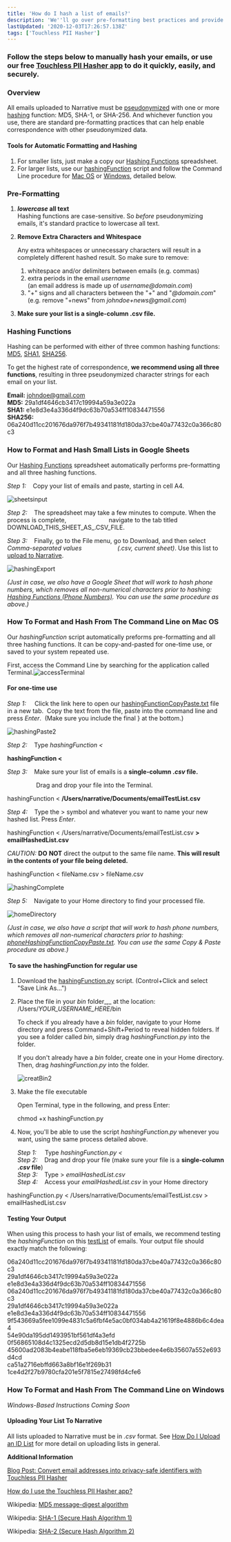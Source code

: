 ```yaml
---
title: 'How do I hash a list of emails?'
description: 'We''ll go over pre-formatting best practices and provide step-by-step instruction on how to use our hashingFunction script from the Command Line.'
lastUpdated: '2020-12-03T17:26:57.138Z'
tags: ['Touchless PII Hasher']
---
```

### **Follow the steps below to manually hash your emails, or use our free [Touchless PII Hasher app](https://app.narrative.io/app/touchless-pii-hasher) to do it quickly, easily, and securely.**

### **Overview**

All emails uploaded to Narrative must be [pseudonymized](https://kb.narrative.io/what-is-pseudonymization) with one or more [hashing](https://kb.narrative.io/what-is-hashing) function: MD5, SHA-1, or SHA-256. And whichever function you use, there are standard pre-formatting practices that can help enable correspondence with other pseudonymized data.

#### Tools for Automatic Formatting and Hashing 

1.  For smaller lists, just make a copy our [Hashing Functions](https://docs.google.com/spreadsheets/d/1_x2vPJXY8_ycgPlzx1UKktdFIJdqelEnZNAdyJRphrU/copy) spreadsheet.
2.  For larger lists, use our [hashingFunction](https://solutions.narrative.io/hubfs/hashingFunction.py) script and follow the Command Line procedure for [Mac OS](#CommandLineMacOS) or [Windows](#CommandLineWindows), detailed below.

### **Pre-Formatting**

1.  **_lowercase_ all text**  
    Hashing functions are case-sensitive. So _before_ pseudonymizing emails, it's standard practice to lowercase all text.
2.  **Remove Extra Characters and Whitespace**
    
    Any extra whitespaces or unnecessary characters will result in a completely different hashed result. So make sure to remove:
    
    1.  whitespace and/or delimiters between emails (e.g. commas)
    2.  extra periods in the email _username_  
        (an email address is made up of _username@domain.com_)
    3.  "+" signs and all characters between the "+" and "_@domain.com_"  
        (e.g. remove "+news" from _johndoe+news@gmail.com_) 
3.  **Make sure your list is a single-column .csv file.**
    

### **Hashing Functions**

Hashing can be performed with either of three common hashing functions: [MD5](https://en.wikipedia.org/wiki/MD5), [SHA1](https://en.wikipedia.org/wiki/SHA-1), [SHA256](https://en.wikipedia.org/wiki/SHA-2).

To get the highest rate of correspondence, **we recommend using all three functions**, resulting in three pseudonymized character strings for each email on your list.

**Email:** johndoe@gmail.com  
**MD5:** 29a1df4646cb3417c19994a59a3e022a  
**SHA1:** e1e8d3e4a336d4f9dc63b70a534ff10834471556  
**SHA256:** 06a240d11cc201676da976f7b49341181fd180da37cbe40a77432c0a366c80c3

### How to Format and Hash Small Lists in Google Sheets

Our [Hashing Functions](https://docs.google.com/spreadsheets/d/1_x2vPJXY8_ycgPlzx1UKktdFIJdqelEnZNAdyJRphrU/copy) spreadsheet automatically performs pre-formatting and all three hashing functions. 

_Step 1:_    Copy your list of emails and paste, starting in cell A4.

![sheetsinput](https://solutions.narrative.io/hubfs/sheetsinput.gif)

_Step 2:_    The spreadsheet may take a few minutes to compute. When the process is complete,                         navigate to the tab titled DOWNLOAD\_THIS\_SHEET\_AS\_.CSV\_FILE.

_Step 3:_    Finally, go to the File menu, go to Download, and then select _Comma-separated values                     (.csv, current sheet)_. Use this list to [upload to Narrative](https://kb.narrative.io/sending-lists).

![hashingExport](https://solutions.narrative.io/hubfs/hashingExport.gif)

_(Just in case, we also have a Google Sheet that will work to hash phone numbers, which removes all non-numerical characters prior to hashing: [Hashing Functions (Phone Numbers)](https://docs.google.com/spreadsheets/d/1QRHVDKbKk8t9Xga8s08HSKv1Mi91yFddxcoSOgpv8Vg/copy). You can use the same procedure as above.)_

### **How To Format and Hash From The Command Line on Mac OS**

Our _hashingFunction_ script automatically preforms pre-formatting and all three hashing functions. It can be copy-and-pasted for one-time use, or saved to your system repeated use.

First, access the Command Line by searching for the application called Terminal.![accessTerminal](https://solutions.narrative.io/hubfs/accessTerminal.gif)

#### For one-time use

_Step 1:_     Click the link here to open our [hashingFunctionCopyPaste.txt](https://solutions.narrative.io/hubfs/hashingFunctionCopyPaste.txt) file in a new tab.  Copy the text from the file, paste into the command line and press _Enter_.  (Make sure you include the final } at the bottom.)

![hashingPaste2](https://solutions.narrative.io/hubfs/hashingPaste2.gif)

_Step 2:_    Type _hashingFunction <_  

**hashingFunction <** 

_Step 3:_    Make sure your list of emails is a **single-column ._csv_ file.**

                 Drag and drop your file into the Terminal.  

hashingFunction < **/Users/narrative/Documents/emailTestList.csv**

_Step 4:_    Type the > symbol and whatever you want to name your new hashed list. Press _Enter_.

hashingFunction < /Users/narrative/Documents/emailTestList.csv **> emailHashedList.csv**

_CAUTION:_ **DO** **NOT** direct the output to the same file name. **This will result in the contents of your file being deleted.**

hashingFunction < fileName.csv > fileName.csv

![hashingComplete](https://solutions.narrative.io/hubfs/hashingComplete.gif)

_Step 5:_    Navigate to your Home directory to find your processed file. 

![homeDirectory](https://solutions.narrative.io/hubfs/homeDirectory.gif)

_(Just in case, we also have a script that will work to hash phone numbers, which removes all non-numerical characters prior to hashing: [phoneHashingFunctionCopyPaste.txt](https://solutions.narrative.io/hubfs/phoneHashingFunctionCopyPaste.txt). You can use the same Copy & Paste procedure as above.)_

####  To save the hashingFunction for regular use

1.  Download the [hashingFunction.py](https://solutions.narrative.io/hubfs/hashingFunction.py) script. (Control+Click and select "Save Link As...")
2.  Place the file in your _bin_ folder_,_ at the location: /Users/_YOUR\_USERNAME\_HERE_/bin  
      
    To check if you already have a _bin_ folder, navigate to your Home directory and press Command+Shift+Period to reveal hidden folders. If you see a folder called _bin_, simply drag _hashingFunction.py_ into the folder.   
      
    If you don't already have a _bin_ folder, create one in your Home directory. Then, drag _hashingFunction.py_ into the folder.   
      
    ![creatBin2](https://solutions.narrative.io/hubfs/creatBin2.gif)
3.  Make the file executable   
      
    Open Terminal, type in the following, and press Enter:
    
    chmod +x hashingFunction.py
    
4.  Now, you'll be able to use the script _hashingFunction.py_ whenever you want, using the same process detailed above.  
      
    _Step 1:_     Type _hashingFunction.py <_  
    _Step 2:_    Drag and drop your file (make sure your file is a **single-column ._csv_ file**)  
    _Step 3:_    Type > _emailHashedList.csv_  
    _Step 4:_    Access your _emailHashedList.csv_ in your Home directory

hashingFunction.py < /Users/narrative/Documents/emailTestList.csv > emailHashedList.csv

  

#### Testing Your Output

When using this process to hash your list of emails, we recommend testing the _hashingFunction_ on this [testList](https://solutions.narrative.io/hubfs/emailTestList.csv) of emails. Your output file should exactly match the following:

06a240d11cc201676da976f7b49341181fd180da37cbe40a77432c0a366c80c3  
29a1df4646cb3417c19994a59a3e022a  
e1e8d3e4a336d4f9dc63b70a534ff10834471556  
06a240d11cc201676da976f7b49341181fd180da37cbe40a77432c0a366c80c3  
29a1df4646cb3417c19994a59a3e022a  
e1e8d3e4a336d4f9dc63b70a534ff10834471556  
9f543669a5fee1099e4831c5a6fbf4e5ac0bf034ab4a21619f8e4886b6c4dea4  
54e90da195dd1493951bf561df4a3efd  
0f56865108d4c1325ecd2d5db8d15e1db4f2725b  
45600ad2083b4eabe118fba5e6eb19369cb23bbedee4e6b35607a552e693d4cd  
ca51a2716ebffd663a8bf16e1f269b31  
1ce4d2f27b9780cfa201e5f7815e27498fd4cfe6

### **How To Format and Hash From The Command Line on Windows**

_Windows-Based Instructions Coming Soon_

#### Uploading Your List To Narrative

All lists uploaded to Narrative must be in _.csv_ format. See [How Do I Upload an ID List](https://kb.narrative.io/sending-lists) for more detail on uploading lists in general. 

**Additional Information**

[Blog Post: Convert email addresses into privacy-safe identifiers with Touchless PII Hasher](https://blog.narrative.io/touchless-pii-hasher)

[How do I use the Touchless PII Hasher app?](https://kb.narrative.io/how-do-i-use-the-touchless-pii-hasher-app)

Wikipedia: [MD5 message-digest algorithm](https://en.wikipedia.org/wiki/MD5)

Wikipedia: [SHA-1 (Secure Hash Algorithm 1)](https://en.wikipedia.org/wiki/SHA-1)

Wikipedia: [SHA-2 (Secure Hash Algorithm 2)](https://en.wikipedia.org/wiki/SHA-2)

